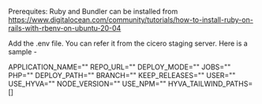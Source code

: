 Prerequites: Ruby and Bundler
can be installed from https://www.digitalocean.com/community/tutorials/how-to-install-ruby-on-rails-with-rbenv-on-ubuntu-20-04


Add the .env file. You can refer it from the cicero staging server. Here is a sample - 

APPLICATION_NAME=""
REPO_URL=""
DEPLOY_MODE=""
JOBS=""
PHP=""
DEPLOY_PATH=""
BRANCH=""
KEEP_RELEASES=""
USER=""
USE_HYVA=""
NODE_VERSION=""
USE_NPM=""
HYVA_TAILWIND_PATHS=[]
